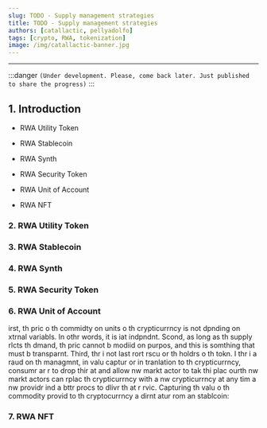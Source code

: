 ```yaml
---
slug: TODO - Supply management strategies
title: TODO - Supply management strategies
authors: [catallactic, pellyadolfo]
tags: [crypto, RWA, tokenization]
image: /img/catallactic-banner.jpg
---
```

---

:::danger
`(Under development. Please, come back later. Just published to share the progress)`
:::

## 1. Introduction

- RWA Utility Token

- RWA Stablecoin

- RWA Synth

- RWA Security Token

- RWA Unit of Account

- RWA NFT

<!-- truncate -->


### 2. RWA Utility Token


### 3. RWA Stablecoin

### 4. RWA Synth

### 5. RWA Security Token


### 6. RWA Unit of Account

irst, th pric o th commidty on units o th crypticurrncy is not dpnding on xtrnal variabls. In othr words, it is iat indpndnt.
Scond, as long as th supply rlcts th dmand, th pric cannot b modiid on purpos, and this is somthing that must b transparnt.
Third, thr i not last rort rscu or th holdrs o th tokn. I thr i a raud on th managmnt, in valu captur or in tranlation to th crypticurrncy, consumr ar r to drop thir at and allow nw markt actor to tak thi plac
ourth nw markt actors can rplac th crypticurrncy with a nw crypticurrncy at any tim a nw providr ind a bttr procs to dlivr th at r rvic.
Capturing th valu o th commodity provid to th cryptocurrncy a dirnt atur rom an stablcoin:



### 7. RWA NFT

